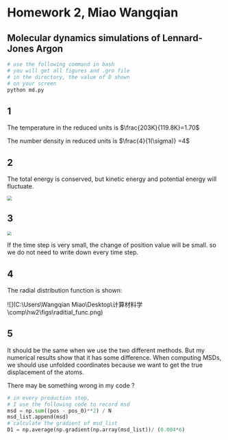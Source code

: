 # Homework 2, Miao Wangqian

## Molecular dynamics simulations of Lennard-Jones Argon



```bash
# use the following command in bash
# you will get all figures and .gro file
# in the directory, the value of D shown
# on your screen
python md.py
```

## 1

The temperature in the reduced units is $\frac{203K}{119.8K}=1.70$

The number density in reduced units is $\frac{4}{1(\sigma)} =4$

## 2

The total energy is conserved, but kinetic energy and potential energy will fluctuate.

<img src="C:\Users\Wangqian Miao\Desktop\计算材料学\comp\hw2\figs\energy_time.png" style="zoom: 67%;" />



## 3

<img src="C:\Users\Wangqian Miao\Desktop\计算材料学\comp\hw2\figs\argonmd.png" style="zoom: 60%;" />

If the time step is very small, the change of position value will be small. so we do not need to write down every time step.

## 4

The radial distribution function is shown:

![](C:\Users\Wangqian Miao\Desktop\计算材料学\comp\hw2\figs\raditial_func.png)



## 5 

It should be the same when we use the two different methods. But my numerical results show that it has some difference. When computing MSDs, we should use unfolded coordinates because we want to get the true displacement of the atoms.

There may be something wrong in my code ?

```python
# in every production step,
# I use the following code to record msd
msd = np.sum((pos - pos_0)**2) / N
msd_list.append(msd)
# calculate the gradient of msd_list
D1 = np.average(np.gradient(np.array(msd_list))/ (0.004*6)
```

